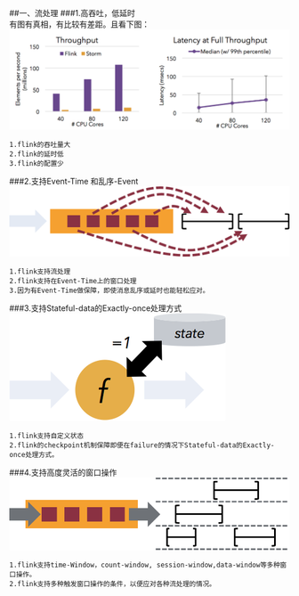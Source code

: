 ##一、流处理
###1.高吞吐，低延时  
有图有真相，有比较有差距。且看下图：
![](images/streaming_performance.png) 
```
1.flink的吞吐量大
2.flink的延时低
3.flink的配置少
```

###2.支持Event-Time 和乱序-Event
![](images/out_of_order_stream.png) 
```
1.flink支持流处理
2.flink支持在Event-Time上的窗口处理
3.因为有Event-Time做保障，即使消息乱序或延时也能轻松应对。
```

###3.支持Stateful-data的Exactly-once处理方式
![](images/exactly_once_state.png) 
```
1.flink支持自定义状态
2.flink的checkpoint机制保障即便在failure的情况下Stateful-data的Exactly-once处理方式。
```
   
###4.支持高度灵活的窗口操作
![](images/windows-2.png) 
```
1.flink支持time-Window，count-window, session-window,data-window等多种窗口操作。
2.flink支持多种触发窗口操作的条件，以便应对各种流处理的情况。
```
